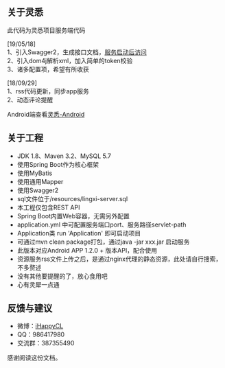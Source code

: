 ## 关于灵悉  
此代码为灵悉项目服务端代码  
  
[19/05/18]  
1、引入Swagger2，生成接口文档，[服务启动后访问](http://localhost:8090/lingxi/swagger-ui.html)  
2、引入dom4j解析xml，加入简单的token校验  
3、诸多配置项，希望有所收获  
  
[18/09/29]  
1、rss代码更新，同步app服务  
2、动态评论提醒  
  
Android端查看[灵悉-Android](https://github.com/happycao/lingxi-android)  
  
## 关于工程
- JDK 1.8、Maven 3.2、MySQL 5.7
- 使用Spring Boot作为核心框架
- 使用MyBatis
- 使用通用Mapper
- 使用Swagger2
- sql文件位于/resources/lingxi-server.sql
- 本工程仅包含REST API
- Spring Boot内置Web容器，无需另外配置
- application.yml 中可配置服务端口port、服务路径servlet-path
- Application类 run 'Application' 即可启动项目
- 可通过mvn clean package打包，通过java -jar xxx.jar 启动服务
- 此版本对应Android APP 1.2.0 + 版本API，配合使用
- 资源服务rss文件上传之后，是通过nginx代理的静态资源，此处请自行搜索，不多赘述
- 没有其他要提醒的了，放心食用吧
- 心有灵犀一点通

## 反馈与建议
- 微博：[iHappyCL](http://weibo.com/374845241)
- QQ：986417980
- 交流群：387355490
  
感谢阅读这份文档。  